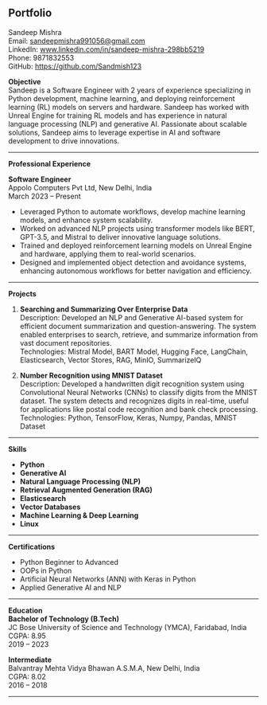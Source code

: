 
## Portfolio

Sandeep Mishra  
Email: sandeepmishra991056@gmail.com  
LinkedIn: www.linkedin.com/in/sandeep-mishra-298bb5219  
Phone: 9871832553  
GitHub: https://github.com/Sandmish123  

**Objective**  
Sandeep is a Software Engineer with 2 years of experience specializing in Python development, machine learning, and deploying reinforcement learning (RL) models on servers and hardware. Sandeep has worked with Unreal Engine for training RL models and has experience in natural language processing (NLP) and generative AI. Passionate about scalable solutions, Sandeep aims to leverage expertise in AI and software development to drive innovations.

---

**Professional Experience**  

**Software Engineer**  
Appolo Computers Pvt Ltd, New Delhi, India  
March 2023 – Present

- Leveraged Python to automate workflows, develop machine learning models, and enhance system scalability.
- Worked on advanced NLP projects using transformer models like BERT, GPT-3.5, and Mistral to deliver innovative language solutions.
- Trained and deployed reinforcement learning models on Unreal Engine and hardware, applying them to real-world scenarios.
- Designed and implemented object detection and avoidance systems, enhancing autonomous workflows for better navigation and efficiency.

---

**Projects**  

1. **Searching and Summarizing Over Enterprise Data**  
   Description: Developed an NLP and Generative AI-based system for efficient document summarization and question-answering. The system enabled enterprises to search, retrieve, and summarize information from vast document repositories.  
   Technologies: Mistral Model, BART Model, Hugging Face, LangChain, Elasticsearch, Vector Stores, RAG, MinIO, SummarizeIQ

2. **Number Recognition using MNIST Dataset**  
   Description: Developed a handwritten digit recognition system using Convolutional Neural Networks (CNNs) to classify digits from the MNIST dataset. The system detects and recognizes digits in real-time, useful for applications like postal code recognition and bank check processing.  
   Technologies: Python, TensorFlow, Keras, Numpy, Pandas, MNIST Dataset

---

**Skills**  
- **Python**  
- **Generative AI**  
- **Natural Language Processing (NLP)**  
- **Retrieval Augmented Generation (RAG)**  
- **Elasticsearch**  
- **Vector Databases**  
- **Machine Learning & Deep Learning**  
- **Linux**

---

**Certifications**  
- Python Beginner to Advanced  
- OOPs in Python  
- Artificial Neural Networks (ANN) with Keras in Python  
- Applied Generative AI and NLP

---

**Education**  
**Bachelor of Technology (B.Tech)**  
JC Bose University of Science and Technology (YMCA), Faridabad, India  
CGPA: 8.95  
2019 – 2023

**Intermediate**  
Balvantray Mehta Vidya Bhawan A.S.M.A, New Delhi, India  
CGPA: 8.02  
2016 – 2018

---



